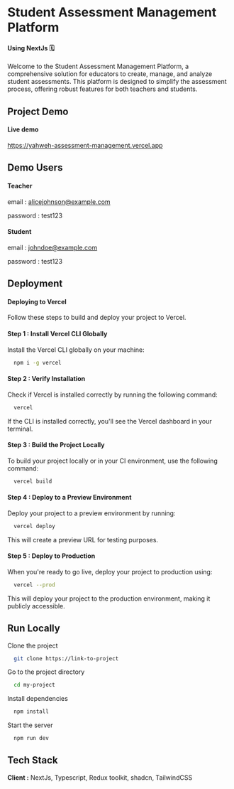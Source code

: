 
# Student Assessment Management Platform

#### Using NextJs 🗓️

Welcome to the Student Assessment Management Platform, a comprehensive solution for educators to create, manage, and analyze student assessments. This platform is designed to simplify the assessment process, offering robust features for both teachers and students.
## Project Demo
#### Live demo 
https://yahweh-assessment-management.vercel.app

## Demo Users
#### Teacher 
email : alicejohnson@example.com

password : test123
#### Student 
email : johndoe@example.com

password : test123



## Deployment
#### Deploying to Vercel

Follow these steps to build and deploy your project to Vercel.

#### Step 1 :  Install Vercel CLI Globally

Install the Vercel CLI globally on your machine:


```bash
  npm i -g vercel   
```
#### Step 2 : Verify Installation

Check if Vercel is installed correctly by running the following command:

```bash
  vercel
```

If the CLI is installed correctly, you'll see the Vercel dashboard in your terminal.


#### Step 3 : Build the Project Locally
To build your project locally or in your CI environment, use the following command:


```bash
  vercel build
```
#### Step 4 : Deploy to a Preview Environment
Deploy your project to a preview environment by running:


```bash
  vercel deploy
```
This will create a preview URL for testing purposes.


#### Step 5 : Deploy to Production
When you're ready to go live, deploy your project to production using:


```bash
  vercel --prod
```
This will deploy your project to the production environment, making it publicly accessible.


## Run Locally

Clone the project

```bash
  git clone https://link-to-project
```

Go to the project directory

```bash
  cd my-project
```

Install dependencies

```bash
  npm install
```

Start the server

```bash
  npm run dev
```


## Tech Stack

**Client :** NextJs, Typescript, Redux toolkit, shadcn, TailwindCSS

